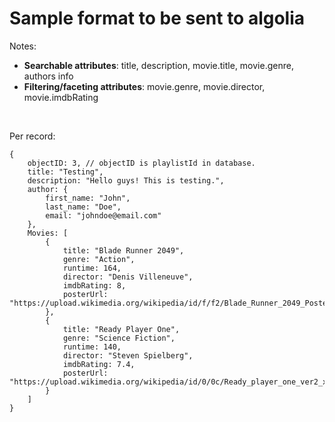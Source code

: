 # Sample format to be sent to algolia

Notes:
- **Searchable attributes**: title, description, movie.title, movie.genre, authors info
- **Filtering/faceting attributes**: movie.genre, movie.director, movie.imdbRating

&nbsp;

Per record:
```
{
    objectID: 3, // objectID is playlistId in database.
    title: "Testing",
    description: "Hello guys! This is testing.",
    author: {
        first_name: "John",
        last_name: "Doe",
        email: "johndoe@email.com"
    },
    Movies: [
        {
            title: "Blade Runner 2049",
            genre: "Action",
            runtime: 164,
            director: "Denis Villeneuve",
            imdbRating: 8,
            posterUrl: "https://upload.wikimedia.org/wikipedia/id/f/f2/Blade_Runner_2049_Poster.jpg"
        },
        {
            title: "Ready Player One",
            genre: "Science Fiction",
            runtime: 140,
            director: "Steven Spielberg",
            imdbRating: 7.4,
            posterUrl: "https://upload.wikimedia.org/wikipedia/id/0/0c/Ready_player_one_ver2_xlg.jpg"
        }
    ]
}
```
